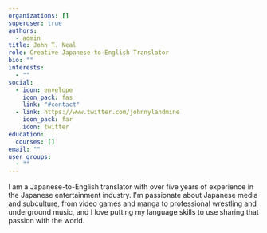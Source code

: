 ```yaml
---
organizations: []
superuser: true
authors:
  - admin
title: John T. Neal
role: Creative Japanese-to-English Translator
bio: ""
interests:
  - ""
social:
  - icon: envelope
    icon_pack: fas
    link: "#contact"
  - link: https://www.twitter.com/johnnylandmine
    icon_pack: far
    icon: twitter
education:
  courses: []
email: ""
user_groups:
  - ""
---
```

I am a Japanese-to-English translator with over five years of experience in the Japanese entertainment industry. I'm passionate about Japanese media and subculture, from video games and manga to professional wrestling and underground music, and I love putting my language skills to use sharing that passion with the world.